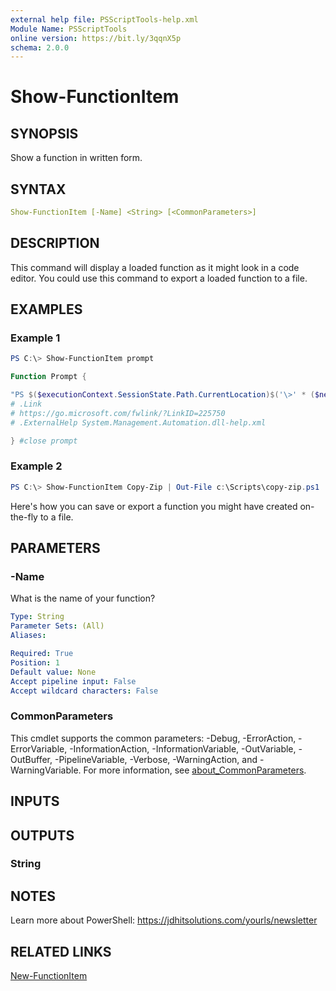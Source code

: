 ```yaml
---
external help file: PSScriptTools-help.xml
Module Name: PSScriptTools
online version: https://bit.ly/3qqnX5p
schema: 2.0.0
---
```


# Show-FunctionItem

## SYNOPSIS

Show a function in written form.

## SYNTAX

```yaml
Show-FunctionItem [-Name] <String> [<CommonParameters>]
```

## DESCRIPTION

This command will display a loaded function as it might look in a code editor. You could use this command to export a loaded function to a file.

## EXAMPLES

### Example 1

```powershell
PS C:\> Show-FunctionItem prompt

Function Prompt {

"PS $($executionContext.SessionState.Path.CurrentLocation)$('\>' * ($nestedPromptLevel + 1)) ";
# .Link
# https://go.microsoft.com/fwlink/?LinkID=225750
# .ExternalHelp System.Management.Automation.dll-help.xml

} #close prompt
```

### Example 2

```powershell
PS C:\> Show-FunctionItem Copy-Zip | Out-File c:\Scripts\copy-zip.ps1
```

Here's how you can save or export a function you might have created on-the-fly to a file.

## PARAMETERS

### -Name

What is the name of your function?

```yaml
Type: String
Parameter Sets: (All)
Aliases:

Required: True
Position: 1
Default value: None
Accept pipeline input: False
Accept wildcard characters: False
```

### CommonParameters

This cmdlet supports the common parameters: -Debug, -ErrorAction, -ErrorVariable, -InformationAction, -InformationVariable, -OutVariable, -OutBuffer, -PipelineVariable, -Verbose, -WarningAction, and -WarningVariable. For more information, see [about_CommonParameters](http://go.microsoft.com/fwlink/?LinkID=113216).

## INPUTS

## OUTPUTS

### String

## NOTES

Learn more about PowerShell: https://jdhitsolutions.com/yourls/newsletter

## RELATED LINKS

[New-FunctionItem](New-FunctionItem.md)
